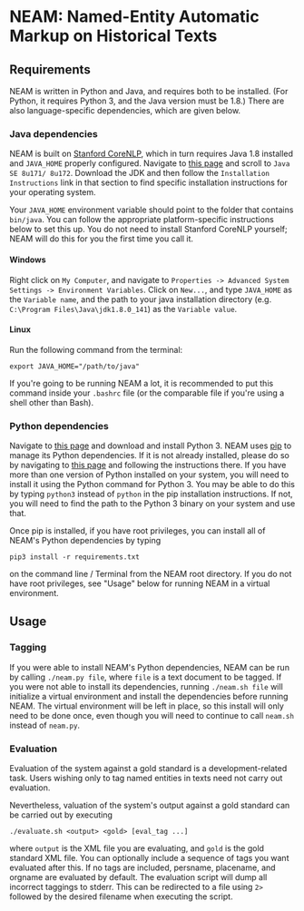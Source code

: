 # NEAM: Named-Entity Automatic Markup on Historical Texts

## Requirements
NEAM is written in Python and Java, and requires both to be installed. (For Python, it requires
Python 3, and the Java version must be 1.8.) There are also language-specific dependencies,
which are given below.

### Java dependencies
NEAM is built on [Stanford CoreNLP](https://stanfordnlp.github.io/CoreNLP/download.html), which
in turn requires Java 1.8 installed and `JAVA_HOME` properly configured. Navigate to 
[this page](http://www.oracle.com/technetwork/java/javase/downloads/index.html) and scroll to 
`Java SE 8u171/ 8u172`. Download the JDK and then follow the `Installation Instructions` link in
that section to find specific installation instructions for your operating system.

Your `JAVA_HOME` environment variable should point to the folder that contains `bin/java`. You 
can follow the appropriate platform-specific instructions below to set this up. You do not need 
to install Stanford CoreNLP yourself; NEAM will do this for you the first time you call it.

#### Windows
Right click on `My Computer`, and navigate to `Properties -> Advanced System Settings ->
Environment Variables`. Click on `New...`, and type `JAVA_HOME` as the `Variable name`, and the
path to your java installation directory (e.g. `C:\Program Files\Java\jdk1.8.0_141`) as the
`Variable value`.

#### Linux
Run the following command from the terminal:

`export JAVA_HOME="/path/to/java"`

If you're going to be running NEAM a lot, it is recommended to put this command inside your
`.bashrc` file (or the comparable file if you're using a shell other than Bash).

### Python dependencies
Navigate to [this page](https://www.python.org/downloads/) and download and install Python 3. 
NEAM uses [pip](https://pypi.python.org/pypi/pip) to manage its Python dependencies. If it is
not already installed, please do so by navigating to 
[this page](https://pip.pypa.io/en/stable/installing/) and following the instructions there. If
you have more than one version of Python installed on your system, you will need to install it 
using the Python command for Python 3. You may be able to do this by typing `python3` instead 
of `python` in the pip installation instructions. If not, you will need to find the path to the
Python 3 binary on your system and use that. 

Once pip is installed, if you have root privileges, you can install all of NEAM's Python 
dependencies by typing

`pip3 install -r requirements.txt`

on the command line / Terminal from the NEAM root directory. If you do not have root privileges, 
see "Usage" below for running NEAM in a virtual environment.

## Usage

### Tagging
If you were able to install NEAM's Python dependencies, NEAM can be run by calling
`./neam.py file`, where `file` is a text document to be tagged. If you were not able to install
its dependencies, running `./neam.sh file` will initialize a virtual environment and install the
dependencies before running NEAM. The virtual environment will be left in place, so this install
will only need to be done once, even though you will need to continue to call `neam.sh` instead
of `neam.py`.

### Evaluation

Evaluation of the system against a gold standard is a development-related task. Users wishing 
only to tag named entities in texts need not carry out evaluation.

Nevertheless, valuation of the system's output against a gold standard can be carried out by 
executing

`./evaluate.sh <output> <gold> [eval_tag ...]`

where `output` is the XML file you are evaluating, and `gold` is the gold standard XML file. You
can optionally include a sequence of tags you want evaluated after this. If no tags are 
included, persname, placename, and orgname are evaluated by default. The evaluation script will 
dump all incorrect taggings to stderr. This can be redirected to a file using `2>` followed by 
the desired filename when executing the script.
